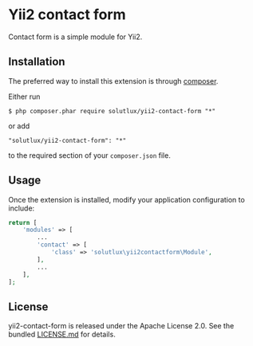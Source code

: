 Yii2 contact form 
============

Contact form is a simple module for Yii2. 

## Installation

The preferred way to install this extension is through [composer](http://getcomposer.org/download/).

Either run

```
$ php composer.phar require solutlux/yii2-contact-form "*"
```

or add

```
"solutlux/yii2-contact-form": "*"
```

to the required section of your `composer.json` file.

## Usage

Once the extension is installed, modify your application configuration to include:

```php
return [
	'modules' => [
        ...
        'contact' => [
            'class' => 'solutlux\yii2contactform\Module',
        ],
        ...
    ],	
];
```


## License

yii2-contact-form is released under the Apache License 2.0. See the bundled [LICENSE.md](LICENSE.md) for details.

